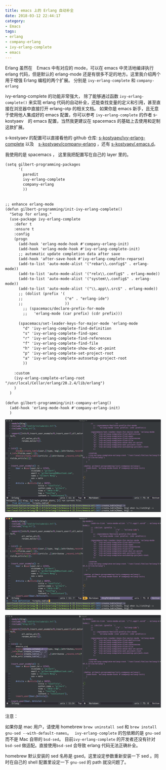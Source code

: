 ```yaml
---
title: emacs 上的 Erlang 自动补全
date: 2018-03-12 22:44:17
category: 
- Emacs
tags:
- erlang
- company-erlang
- ivy-erlang-complete
- emacs 
---
```


Erlang 虽然在　Emacs 中有对应的 mode，可以在 emacs 中灵活地编译执行 erlang 代码，但是默认的 erlang-mode 还是有很多不足的地方。这里我介绍两个用于增强 Erlang 编程的两个扩展。 分别是 `ivy-erlang-complete` 和 `company-erlang`


ivy-erlang-complete 的功能非常强大， 除了能够通过函数 `ivy-erlang-complete()` 来实现 erlang 代码的自动补全，还能查找变量的定义和引用，甚至直接在浏览器中直接打开 erlang-otp 的相关文档。 如果你是 emacs 新手，且无意于使用他人集成好的 emacs 配置，你可以参考 `ivy-erlang-complete` 的作者 s-kostyaev　的 emacs 配置，当然我更建议在 spacemacs 的基础上去使用和定制这款扩展。

s-kostyaev 的配置可以直接看他的 github 仓库: [s-kostyaev/ivy-erlang-complete](https://github.com/s-kostyaev/ivy-erlang-complete) 以及　[s-kostyaev/company-erlang](https://github.com/s-kostyaev/company-erlang) ，还有 [s-kostyaev/.emacs.d](https://github.com/s-kostyaev/.emacs.d)。

我使用的是 spacemacs ， 这里我把配置写在自己的 layer 里的。

```elisp
(setq gilbert-programming-packages
      '(
        paredit
        ivy-erlang-complete
        company-erlang
        ))


;; enhance erlang-mode
(defun gilbert-programming/init-ivy-erlang-complete()
  "Setup for erlang."
  (use-package ivy-erlang-complete
    :defer t
    :ensure t
    :config
    (progn
      (add-hook 'erlang-mode-hook #'company-erlang-init)
      (add-hook 'erlang-mode-hook #'ivy-erlang-complete-init)
      ;; automatic update completion data after save
      (add-hook 'after-save-hook #'ivy-erlang-complete-reparse)
      (add-to-list 'auto-mode-alist '("rebar\\.config$" . erlang-mode))
      (add-to-list 'auto-mode-alist '("relx\\.config$" . erlang-mode))
      (add-to-list 'auto-mode-alist '("system\\.config$" . erlang-mode))
      (add-to-list 'auto-mode-alist '("\\.app\\.src$" . erlang-mode))
      ;; (dolist (prefix '(
      ;;                   ("e" . "erlang-ide")
      ;;                   ))
        ;; (spacemacs/declare-prefix-for-mode
        ;;   'erlang-mode (car prefix) (cdr prefix)))

      (spacemacs/set-leader-keys-for-major-mode 'erlang-mode
        "d" 'ivy-erlang-complete-find-definition
        "s" 'ivy-erlang-complete-find-spec
        "r" 'ivy-erlang-complete-find-references
        "f" 'ivy-erlang-complete-find-file
        "h" 'ivy-erlang-complete-show-doc-at-point
        "p" 'ivy-erlang-complete-set-project-root
        "a" 'ivy-erlang-complete-autosetup-project-root
        ))

    :custom
    (ivy-erlang-complete-erlang-root "/usr/local/Cellar/erlang/20.2.4/lib/erlang")
    )
  )

(defun gilbert-programming/init-company-erlang()
  (add-hook 'erlang-mode-hook #'company-erlang-init)
  )
```
![](/images/2018-03-11-erlang-complete-in-emacs-1.png)

![](/images/2018-03-11-erlang-complete-in-emacs-2.png)

![](/images/2018-03-11-erlang-complete-in-emacs-3.png)


 注意：
 
 如果你是 mac 用户，请使用 homebrew  `brew uninstall sed` 和 `brew install gnu-sed --with-default-names`。　 `ivy-erlang-complete` 的包依赖的是 `gnu-sed` 而不是 Mac 自带的 `bsd-sed`。 目前`ivy-erlang-complete` 的开发者还没有针对`bsd-sed` 做适配。直接使用`bsd-sed` 会导致 erlang 代码无法正确补全。 
 
 homebrew 默认安装的 sed 名称是 gsed。这里设定参数重新安装一下 sed 。同时在自己的 shell 配置里设定一下 `gnu-sed`  的 path 就没问题了。
